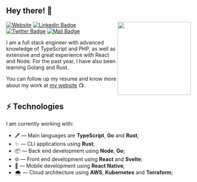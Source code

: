 <h2>Hey there! 🤙</h2>

<img align='right' src='https://user-images.githubusercontent.com/5713670/87202985-820dcb80-c2b6-11ea-9f56-7ec461c497c3.gif' width='200"'>



[![Website](https://img.shields.io/badge/hpiaia.dev-8A2BE2)](https://hpiaia.dev) [![Linkedin Badge](https://img.shields.io/badge/-hpiaia-0077B5?logo=linkedin&logoColor=white)](https://linkedin.com/in/hpiaiadev) [![Twitter Badge](https://img.shields.io/badge/-@hpiaiadev-1DA1F2?logo=twitter&logoColor=white)](https://twitter.com/hpiaiadev)
[![Mail Badge](https://img.shields.io/badge/-betopiaia@gmail.com-D14836?logo=gmail&logoColor=white)](mailto:betopiaia@gmail.com)

I am a full stack engineer with advanced knowledge of TypeScript and PHP, as well as extensive and great experience with React and Node.
For the past year, I have also been learning Golang and Rust.

You can follow up my resume and know more about my work at [my website](https://hpiaia.dev/) 📺.

## ⚡ Technologies

I am currently working with:

- 🖊 — Main languages are **TypeScript**, **Go** and **Rust**;
- ✨ — CLI applications using **Rust**;
- 📦 — Back end development using **Node**, **Go**;
- 🌐 — Front end development using **React** and **Svelte**;
- 📱 — Mobile development using **React Native**;
- 🌨️ — Cloud architecture using **AWS**, **Kubernetes** and **Terraform**;
